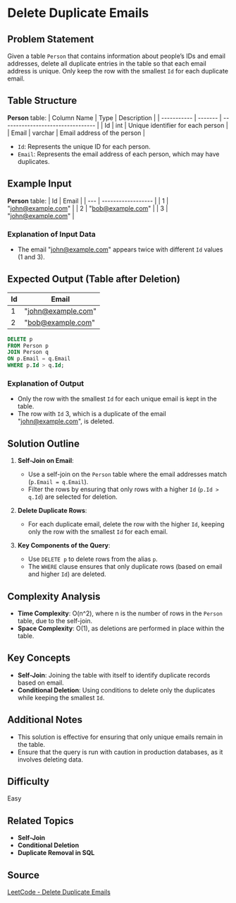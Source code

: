 # Delete Duplicate Emails

## Problem Statement
Given a table `Person` that contains information about people’s IDs and email addresses, delete all duplicate entries in the table so that each email address is unique. Only keep the row with the smallest `Id` for each duplicate email.

## Table Structure
**Person** table:
| Column Name | Type    | Description                       |
| ----------- | ------- | --------------------------------- |
| Id          | int     | Unique identifier for each person |
| Email       | varchar | Email address of the person       |

- `Id`: Represents the unique ID for each person.
- `Email`: Represents the email address of each person, which may have duplicates.

## Example Input

**Person** table:
| Id  | Email              |
| --- | ------------------ |
| 1   | "john@example.com" |
| 2   | "bob@example.com"  |
| 3   | "john@example.com" |

### Explanation of Input Data
- The email "john@example.com" appears twice with different `Id` values (1 and 3).

## Expected Output (Table after Deletion)

| Id  | Email              |
| --- | ------------------ |
| 1   | "john@example.com" |
| 2   | "bob@example.com"  |

```sql
DELETE p
FROM Person p
JOIN Person q
ON p.Email = q.Email
WHERE p.Id > q.Id;
```

### Explanation of Output
- Only the row with the smallest `Id` for each unique email is kept in the table.
- The row with `Id` 3, which is a duplicate of the email "john@example.com", is deleted.

## Solution Outline

1. **Self-Join on Email**:
   - Use a self-join on the `Person` table where the email addresses match (`p.Email = q.Email`).
   - Filter the rows by ensuring that only rows with a higher `Id` (`p.Id > q.Id`) are selected for deletion.

2. **Delete Duplicate Rows**:
   - For each duplicate email, delete the row with the higher `Id`, keeping only the row with the smallest `Id` for each email.

3. **Key Components of the Query**:
   - Use `DELETE p` to delete rows from the alias `p`.
   - The `WHERE` clause ensures that only duplicate rows (based on email and higher `Id`) are deleted.

## Complexity Analysis
- **Time Complexity**: O(n^2), where n is the number of rows in the `Person` table, due to the self-join.
- **Space Complexity**: O(1), as deletions are performed in place within the table.

## Key Concepts
- **Self-Join**: Joining the table with itself to identify duplicate records based on email.
- **Conditional Deletion**: Using conditions to delete only the duplicates while keeping the smallest `Id`.

## Additional Notes
- This solution is effective for ensuring that only unique emails remain in the table.
- Ensure that the query is run with caution in production databases, as it involves deleting data.

## Difficulty
Easy

## Related Topics
- **Self-Join**
- **Conditional Deletion**
- **Duplicate Removal in SQL**

## Source
[LeetCode - Delete Duplicate Emails](https://leetcode.com/problems/delete-duplicate-emails/description/?envType=study-plan-v2&envId=top-sql-50)
